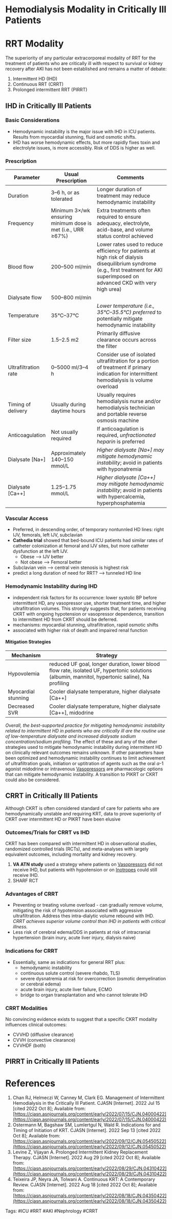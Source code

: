 # Hemodialysis Modality in Critically Ill Patients
# RRT Modality
The  superiority of any particular extracorporeal modality of RRT for the treatment of patients who are critically ill with respect to survival or kidney recovery after AKI has not been established and remains a matter of debate:
1. Intermittent HD (IHD)
2. Continuous RRT (CRRT)
3. Prolonged intermittent RRT (PIRRT)

## IHD in Critically Ill Patients
### Basic Considerations
- Hemodynamic instability is the major issue with IHD in ICU patients. Results from myocardial stunning, fluid and osmotic shifts.
- IHD has worse hemodynamic effects, but more rapidly fixes toxin and electrolyte issues, is more accessibly. Risk of DDS is higher as well.

### Prescription
| Parameter            | Usual Prescription                                          | Comments                                                                                                                                                                             |
|----------------------|-------------------------------------------------------------|--------------------------------------------------------------------------------------------------------------------------------------------------------------------------------------|
| Duration             | 3–6 h, or as tolerated                                      | Longer duration of treatment may reduce hemodynamic instability                                                                                                                      |
| Frequency            | Minimum 3×/wk ensuring minimum dose is met (i.e., URR ≥67%) | Extra treatments often required to ensure adequacy, electrolyte, acid-base, and volume status control achieved                                                                       |
| Blood flow           | 200–500 ml/min                                              | Lower rates used to reduce efficiency for patients at high risk of dialysis disequilibrium syndrome (e.g., first treatment for AKI superimposed on advanced CKD with very high urea) |
| Dialysate flow       | 500–800 ml/min                                              |
| Temperature          | 35°C–37°C                                                   | *Lower temperature (i.e., 35°C–35.5°C) preferred* to potentially mitigate hemodynamic instability                                                                                      |
| Filter size          | 1.5–2.5 m2                                                  | Primarily diffusive clearance occurs across the filter                                                                                                                               |
| Ultrafiltration rate | 0–5000 ml/3–4 h                                             | Consider use of isolated ultrafiltration for a portion of treatment if primary indication for intermittent hemodialysis is volume overload                                           |
| Timing of delivery   | Usually during daytime hours                                | Usually requires hemodialysis nurse and/or hemodialysis technician and portable reverse osmosis machine                                                                              |
| Anticoagulation      | Not usually required                                        | If anticoagulation is required, *unfractionated heparin* is preferred                                                                                                                  |
| Dialysate [Na+]      | Approximately 140–150 mmol/L                                | *Higher dialysate [Na+] may mitigate hemodynamic instability*; avoid in patients with hyponatremia                                                                                     |
| Dialysate [Ca++]     | 1.25–1.75 mmol/L                                            | *Higher dialysate [Ca++] may mitigate hemodynamic instability*; avoid in patients with hypercalcemia, hyperphosphatemia                                                                |

### Vascular Access
- Preferred, in descending order, of temporary nontunnled HD lines: right IJV, femorals, left IJV, subclavian 
- **Cathedia trial** showed that bed-bound ICU patients had similar rates of catheter colonization at femoral and IJV sites, but more catheter dysfunction at the left IJV.
	- Obese --> IJV better
	- Not obese --> Femoral better
- Subclavian vein --> central vein stenosis is highest risk
- predict a long duration of need for RRT? --> tunneled HD line

### Hemodynamic Instability during IHD
- independent risk factors for its occurrence: lower systolic BP before intermittent HD, any vasopressor use, shorter treatment time, and higher ultrafiltration volumes. This strongly suggests that, for patients receiving CKRT with ongoing hypotension or vasopressor dependence, transition to intermittent HD from CKRT should be deferred.
- mechanisms: myocardial stunning, ultrafiltration, rapid osmotic shifts
-  associated with higher risk of death and impaired renal function

#### Mitigation Strategies
| Mechanism           | Strategy                                                                                                                                        |
| ------------------- | ----------------------------------------------------------------------------------------------------------------------------------------------- |
| Hypovolemia         | reduced UF goal, longer duration, lower blood flow rate, isolated UF, hypertonic solutions (albumin, mannitol, hypertonic saline), Na profiling |
| Myocardial stunning | Cooler dialysate temperature, higher dialysate [Ca++]                                                                                           |
| Decreased SVR  | Cooler dialysate temperature, higher dialysate [Ca++], midodrine                                                                                                                                                |

*Overall, the best-supported practice for mitigating hemodynamic instability related to intermittent HD in patients who are critically ill are the routine use of low-temperature dialysate and increased dialysate sodium concentration/sodium profiling.* The effect of these and any of the other strategies used to mitigate hemodynamic instability during intermittent HD on clinically relevant outcomes remains unknown. If other parameters have been optimized and hemodynamic instability continues to limit achievement of ultrafiltration goals, initiation or uptitration of agents such as the oral _α_-1 agonist midodrine or intravenous [Vasopressors](../Critical%20Care/Shock%20and%20Resuscitation/Vasopressors.md) are pharmacologic options that can mitigate hemodynamic instability. A transition to PIKRT or CKRT could also be considered.

## CRRT in Critically Ill Patients
Although CKRT is often considered standard of care for patients who are hemodynamically unstable and requiring KRT, data to prove superiority of CKRT over intermittent HD or PIKRT have been elusive

### Outcomes/Trials for CRRT vs IHD
CKRT has been compared with intermittent HD in observational studies, randomized controlled trials (RCTs), and meta-analyses with largely equivalent outcomes, including mortality and kidney recovery.
1.  **VA ATN study** used a strategy where patients on [Vasopressors](../Critical%20Care/Shock%20and%20Resuscitation/Vasopressors.md) did not receive IHD, but patients with hypotension or on [Inotropes](../Critical%20Care/Shock%20and%20Resuscitation/Inotropes.md) could still receive IHD.
2. SHARF RCT

### Advantages of CRRT
- Preventing or treating volume overload - can gradually remove volume, mitigating the risk of hypotension associated with aggressive ultrafiltration. Address thes intra-dialytic volume rebound with IHD. *CRRT achieves superior volume control than IHD in patients with critical illness.*
- Less risk of cerebral edema/DDS in patients at risk of intracranial hypertension (brain inury, acute liver injury, dialysis naive)

### Indications for CRRT
- Essentially, same as indications for general RRT plus:
	- hemodynamic instability
	- continuous solute control (severe rhabdo, TLS)
	- severe dysnatremia at risk for overcorrection (osmotic demyelination or cerebral edema)
	- acute brain injury, acute liver failure, ECMO
	- bridge to organ transplantation and who cannot tolerate IHD

### CRRT Modalities
No convincing evidence exists to suggest that a specific CKRT modality influences clinical outcomes: 
- CVVHD (diffusive clearance)
- CVVH (convective clearance)
- CVVHDF (both)
  
## PIRRT in Critically Ill Patients

# References
1. Chan RJ, Helmeczi W, Canney M, Clark EG. Management of Intermittent Hemodialysis in the Critically Ill Patient. CJASN [Internet]. 2022 Jul 15 [cited 2022 Oct 8]; Available from: [https://cjasn.asnjournals.org/content/early/2022/07/15/CJN.04000422](https://cjasn.asnjournals.org/content/early/2022/07/15/CJN.04000422)
2. Ostermann M, Bagshaw SM, Lumlertgul N, Wald R. Indications for and Timing of Initiation of KRT. CJASN [Internet]. 2022 Sep 13 [cited 2022 Oct 8]; Available from: [https://cjasn.asnjournals.org/content/early/2022/09/12/CJN.05450522](https://cjasn.asnjournals.org/content/early/2022/09/12/CJN.05450522)
3. Levine Z, Vijayan A. Prolonged Intermittent Kidney Replacement Therapy. CJASN [Internet]. 2022 Aug 29 [cited 2022 Oct 8]; Available from: [https://cjasn.asnjournals.org/content/early/2022/08/29/CJN.04310422](https://cjasn.asnjournals.org/content/early/2022/08/29/CJN.04310422)
4. Teixeira JP, Neyra JA, Tolwani A. Continuous KRT: A Contemporary Review. CJASN [Internet]. 2022 Aug 18 [cited 2022 Oct 8]; Available from: [https://cjasn.asnjournals.org/content/early/2022/08/18/CJN.04350422](https://cjasn.asnjournals.org/content/early/2022/08/18/CJN.04350422)

Tags:
#ICU #RRT #AKI #Nephrology #CRRT 